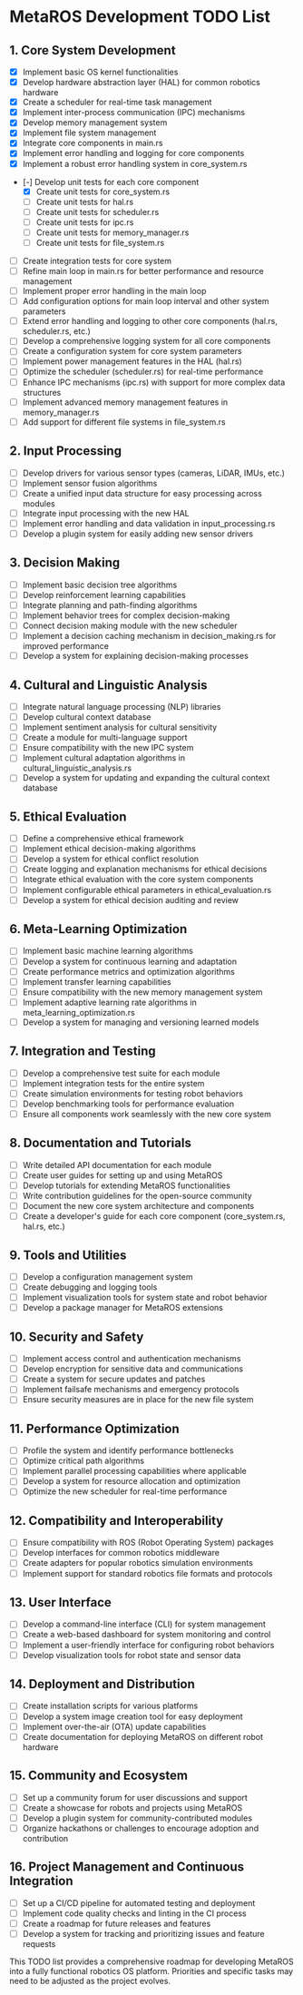 # MetaROS Development TODO List

## 1. Core System Development
- [x] Implement basic OS kernel functionalities
- [x] Develop hardware abstraction layer (HAL) for common robotics hardware
- [x] Create a scheduler for real-time task management
- [x] Implement inter-process communication (IPC) mechanisms
- [x] Develop memory management system
- [x] Implement file system management
- [x] Integrate core components in main.rs
- [x] Implement error handling and logging for core components
- [x] Implement a robust error handling system in core_system.rs
- [-] Develop unit tests for each core component
  - [x] Create unit tests for core_system.rs
  - [ ] Create unit tests for hal.rs
  - [ ] Create unit tests for scheduler.rs
  - [ ] Create unit tests for ipc.rs
  - [ ] Create unit tests for memory_manager.rs
  - [ ] Create unit tests for file_system.rs
- [ ] Create integration tests for core system
- [ ] Refine main loop in main.rs for better performance and resource management
- [ ] Implement proper error handling in the main loop
- [ ] Add configuration options for main loop interval and other system parameters
- [ ] Extend error handling and logging to other core components (hal.rs, scheduler.rs, etc.)
- [ ] Develop a comprehensive logging system for all core components
- [ ] Create a configuration system for core system parameters
- [ ] Implement power management features in the HAL (hal.rs)
- [ ] Optimize the scheduler (scheduler.rs) for real-time performance
- [ ] Enhance IPC mechanisms (ipc.rs) with support for more complex data structures
- [ ] Implement advanced memory management features in memory_manager.rs
- [ ] Add support for different file systems in file_system.rs

## 2. Input Processing
- [ ] Develop drivers for various sensor types (cameras, LiDAR, IMUs, etc.)
- [ ] Implement sensor fusion algorithms
- [ ] Create a unified input data structure for easy processing across modules
- [ ] Integrate input processing with the new HAL
- [ ] Implement error handling and data validation in input_processing.rs
- [ ] Develop a plugin system for easily adding new sensor drivers

## 3. Decision Making
- [ ] Implement basic decision tree algorithms
- [ ] Develop reinforcement learning capabilities
- [ ] Integrate planning and path-finding algorithms
- [ ] Implement behavior trees for complex decision-making
- [ ] Connect decision making module with the new scheduler
- [ ] Implement a decision caching mechanism in decision_making.rs for improved performance
- [ ] Develop a system for explaining decision-making processes

## 4. Cultural and Linguistic Analysis
- [ ] Integrate natural language processing (NLP) libraries
- [ ] Develop cultural context database
- [ ] Implement sentiment analysis for cultural sensitivity
- [ ] Create a module for multi-language support
- [ ] Ensure compatibility with the new IPC system
- [ ] Implement cultural adaptation algorithms in cultural_linguistic_analysis.rs
- [ ] Develop a system for updating and expanding the cultural context database

## 5. Ethical Evaluation
- [ ] Define a comprehensive ethical framework
- [ ] Implement ethical decision-making algorithms
- [ ] Develop a system for ethical conflict resolution
- [ ] Create logging and explanation mechanisms for ethical decisions
- [ ] Integrate ethical evaluation with the core system components
- [ ] Implement configurable ethical parameters in ethical_evaluation.rs
- [ ] Develop a system for ethical decision auditing and review

## 6. Meta-Learning Optimization
- [ ] Implement basic machine learning algorithms
- [ ] Develop a system for continuous learning and adaptation
- [ ] Create performance metrics and optimization algorithms
- [ ] Implement transfer learning capabilities
- [ ] Ensure compatibility with the new memory management system
- [ ] Implement adaptive learning rate algorithms in meta_learning_optimization.rs
- [ ] Develop a system for managing and versioning learned models

## 7. Integration and Testing
- [ ] Develop a comprehensive test suite for each module
- [ ] Implement integration tests for the entire system
- [ ] Create simulation environments for testing robot behaviors
- [ ] Develop benchmarking tools for performance evaluation
- [ ] Ensure all components work seamlessly with the new core system

## 8. Documentation and Tutorials
- [ ] Write detailed API documentation for each module
- [ ] Create user guides for setting up and using MetaROS
- [ ] Develop tutorials for extending MetaROS functionalities
- [ ] Write contribution guidelines for the open-source community
- [ ] Document the new core system architecture and components
- [ ] Create a developer's guide for each core component (core_system.rs, hal.rs, etc.)

## 9. Tools and Utilities
- [ ] Develop a configuration management system
- [ ] Create debugging and logging tools
- [ ] Implement visualization tools for system state and robot behavior
- [ ] Develop a package manager for MetaROS extensions

## 10. Security and Safety
- [ ] Implement access control and authentication mechanisms
- [ ] Develop encryption for sensitive data and communications
- [ ] Create a system for secure updates and patches
- [ ] Implement failsafe mechanisms and emergency protocols
- [ ] Ensure security measures are in place for the new file system

## 11. Performance Optimization
- [ ] Profile the system and identify performance bottlenecks
- [ ] Optimize critical path algorithms
- [ ] Implement parallel processing capabilities where applicable
- [ ] Develop a system for resource allocation and optimization
- [ ] Optimize the new scheduler for real-time performance

## 12. Compatibility and Interoperability
- [ ] Ensure compatibility with ROS (Robot Operating System) packages
- [ ] Develop interfaces for common robotics middleware
- [ ] Create adapters for popular robotics simulation environments
- [ ] Implement support for standard robotics file formats and protocols

## 13. User Interface
- [ ] Develop a command-line interface (CLI) for system management
- [ ] Create a web-based dashboard for system monitoring and control
- [ ] Implement a user-friendly interface for configuring robot behaviors
- [ ] Develop visualization tools for robot state and sensor data

## 14. Deployment and Distribution
- [ ] Create installation scripts for various platforms
- [ ] Develop a system image creation tool for easy deployment
- [ ] Implement over-the-air (OTA) update capabilities
- [ ] Create documentation for deploying MetaROS on different robot hardware

## 15. Community and Ecosystem
- [ ] Set up a community forum for user discussions and support
- [ ] Create a showcase for robots and projects using MetaROS
- [ ] Develop a plugin system for community-contributed modules
- [ ] Organize hackathons or challenges to encourage adoption and contribution

## 16. Project Management and Continuous Integration
- [ ] Set up a CI/CD pipeline for automated testing and deployment
- [ ] Implement code quality checks and linting in the CI process
- [ ] Create a roadmap for future releases and features
- [ ] Develop a system for tracking and prioritizing issues and feature requests

This TODO list provides a comprehensive roadmap for developing MetaROS into a fully functional robotics OS platform. Priorities and specific tasks may need to be adjusted as the project evolves.